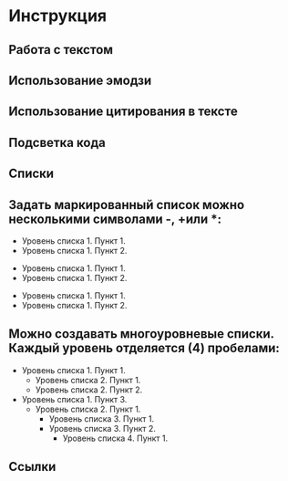 # Инструкция

## Работа с текстом

## Использование эмодзи

## Использование цитирования в тексте

## Подсветка кода

## Списки

## Задать маркированный список можно несколькими символами -, +или *:

- Уровень списка 1. Пункт 1.
- Уровень списка 1. Пункт 2.

+ Уровень списка 1. Пункт 1.
+ Уровень списка 1. Пункт 2.

* Уровень списка 1. Пункт 1.
* Уровень списка 1. Пункт 2.

## Можно создавать многоуровневые списки. Каждый уровень отделяется (4) пробелами:

- Уровень списка 1. Пункт 1.
    - Уровень списка 2. Пункт 1.
    - Уровень списка 2. Пункт 2.
- Уровень списка 1. Пункт 3.
    - Уровень списка 2. Пункт 1.
        - Уровень списка 3. Пункт 1.
        - Уровень списка 3. Пункт 2.
           - Уровень списка 4. Пункт 1.

## Ссылки